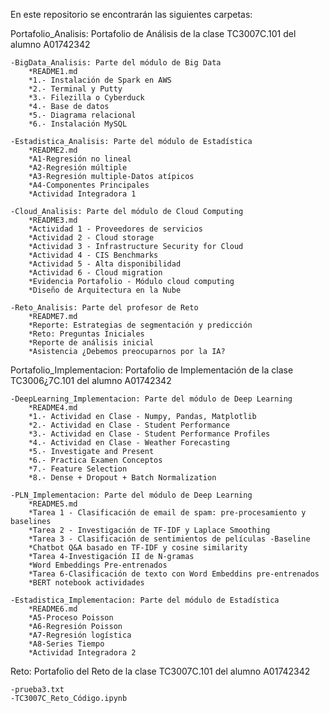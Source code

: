 En este repositorio se encontrarán las siguientes carpetas:

Portafolio_Analisis: Portafolio de Análisis de la clase TC3007C.101 del alumno A01742342

    -BigData_Analisis: Parte del módulo de Big Data
        *README1.md
        *1.- Instalación de Spark en AWS
        *2.- Terminal y Putty
        *3.- Filezilla o Cyberduck
        *4.- Base de datos
        *5.- Diagrama relacional
        *6.- Instalación MySQL
        
    -Estadistica_Analisis: Parte del módulo de Estadística
        *README2.md
        *A1-Regresión no lineal
        *A2-Regresión múltiple
        *A3-Regresión multiple-Datos atípicos
        *A4-Componentes Principales
        *Actividad Integradora 1

    -Cloud_Analisis: Parte del módulo de Cloud Computing
        *README3.md
        *Actividad 1 - Proveedores de servicios
        *Actividad 2 - Cloud storage
        *Actividad 3 - Infrastructure Security for Cloud
        *Actividad 4 - CIS Benchmarks
        *Actividad 5 - Alta disponibilidad
        *Actividad 6 - Cloud migration
        *Evidencia Portafolio - Módulo cloud computing
        *Diseño de Arquitectura en la Nube
        
    -Reto_Analisis: Parte del profesor de Reto
        *README7.md
        *Reporte: Estrategias de segmentación y predicción
        *Reto: Preguntas Iniciales
        *Reporte de análisis inicial
        *Asistencia ¿Debemos preocuparnos por la IA?
        
Portafolio_Implementacion: Portafolio de Implementación de la clase TC3006¿7C.101 del alumno A01742342
        
    -DeepLearning_Implementacion: Parte del módulo de Deep Learning
        *README4.md
        *1.- Actividad en Clase - Numpy, Pandas, Matplotlib
        *2.- Actividad en Clase - Student Performance
        *3.- Actividad en Clase - Student Performance Profiles
        *4.- Actividad en Clase - Weather Forecasting
        *5.- Investigate and Present
        *6.- Practica Examen Conceptos
        *7.- Feature Selection
        *8.- Dense + Dropout + Batch Normalization

    -PLN_Implementacion: Parte del módulo de Deep Learning
        *README5.md
        *Tarea 1 - Clasificación de email de spam: pre-procesamiento y baselines
        *Tarea 2 - Investigación de TF-IDF y Laplace Smoothing
        *Tarea 3 - Clasificación de sentimientos de películas -Baseline
        *Chatbot Q&A basado en TF-IDF y cosine similarity
        *Tarea 4-Investigación II de N-gramas
        *Word Embeddings Pre-entrenados
        *Tarea 6-Clasificación de texto con Word Embeddins pre-entrenados
        *BERT notebook actividades

    -Estadistica_Implementacion: Parte del módulo de Estadística
        *README6.md
        *A5-Proceso Poisson
        *A6-Regresión Poisson
        *A7-Regresión logística
        *A8-Series Tiempo
        *Actividad Integradora 2
        
Reto: Portafolio del Reto de la clase TC3007C.101 del alumno A01742342
        
    -prueba3.txt
    -TC3007C_Reto_Código.ipynb
